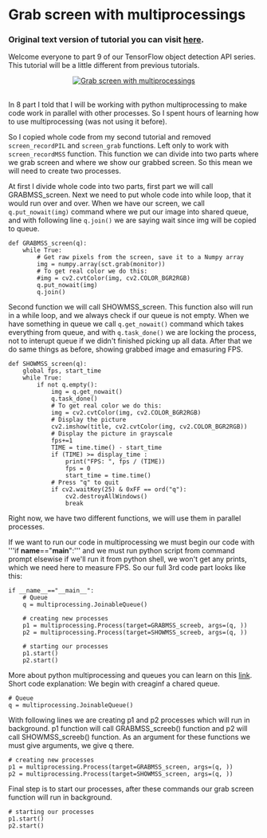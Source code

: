 # Grab screen with multiprocessings
### Original text version of tutorial you can visit [here](http://pylessons.com/).

Welcome everyone to part 9 of our TensorFlow object detection API series. This tutorial will be a little different from previous tutorials.

<div align="center">
  <a href="https://www.youtube.com/watch?v=9UjsnAg78x8" target="_blank"><img src="https://github.com/pythonlessons/TensorFlow-object-detection-tutorial/blob/master/1_part%20images/9_YouTube.jpg" alt="Grab screen with multiprocessings"></a>
</div><br>

In 8 part I told that I will be working with python multiprocessing to make code work in parallel with other processes. So I spent hours of learning how to use multiprocessing (was not using it before).

So I copied whole code from my second tutorial and removed ```screen_recordPIL``` and ```screen_grab``` functions. Left only to work with ```screen_recordMSS``` function. This function we can divide into two parts where we grab screen and where we show our grabbed screen. So this mean we will need to create two processes.

At first I divide whole code into two parts, first part we will call GRABMSS_screen. Next we need to put whole code into while loop, that it would run over and over. When we have our screen, we call ```q.put_nowait(img)``` command where we put our image into shared queue, and with following line ```q.join()``` we are saying wait since img will be copied to queue.
```
def GRABMSS_screen(q):
    while True:
        # Get raw pixels from the screen, save it to a Numpy array
        img = numpy.array(sct.grab(monitor))
        # To get real color we do this:
        #img = cv2.cvtColor(img, cv2.COLOR_BGR2RGB)
        q.put_nowait(img)
        q.join()
```

Second function we will call SHOWMSS_screen. This function also will run in a while loop, and we always check if our queue is not empty. When we have something in queue we call ```q.get_nowait()``` command which takes everything from queue, and with ```q.task_done()``` we are locking the process, not to interupt queue if we didn't finished picking up all data. After that we do same things as before, showing grabbed image and emasuring FPS.
```
def SHOWMSS_screen(q):
    global fps, start_time
    while True:
        if not q.empty():
            img = q.get_nowait()
            q.task_done()
            # To get real color we do this:
            img = cv2.cvtColor(img, cv2.COLOR_BGR2RGB)
            # Display the picture
            cv2.imshow(title, cv2.cvtColor(img, cv2.COLOR_BGR2RGB))
            # Display the picture in grayscale
            fps+=1
            TIME = time.time() - start_time
            if (TIME) >= display_time :
                print("FPS: ", fps / (TIME))
                fps = 0
                start_time = time.time()
            # Press "q" to quit
            if cv2.waitKey(25) & 0xFF == ord("q"):
                cv2.destroyAllWindows()
                break
```

Right now, we have two different functions, we will use them in parallel processes.

If we want to run our code in multiprocessing we must begin our code with '''if __name__=="__main__":''' and we must run python script from command prompt elsewise if we'll run it from python shell, we won't get any prints, which we need here to measure FPS. So our full 3rd code part looks like this: 
```
if __name__=="__main__":
    # Queue
    q = multiprocessing.JoinableQueue()

    # creating new processes
    p1 = multiprocessing.Process(target=GRABMSS_screeb, args=(q, ))
    p2 = multiprocessing.Process(target=SHOWMSS_screeb, args=(q, ))

    # starting our processes
    p1.start()
    p2.start()
```

More about python multiprocessing and queues you can learn on this [link](https://docs.python.org/2/library/multiprocessing.html#multiprocessing.Queue.qsize). Short code explanation:
We begin with creaginf a chared queue.
```
# Queue
q = multiprocessing.JoinableQueue()
```
With following lines we are creating p1 and p2 processes which will run in background. p1 function will call GRABMSS_screeb() function and p2 will call SHOWMSS_screeb() function. As an argument for these functions we must give arguments, we give q there.
```
# creating new processes
p1 = multiprocessing.Process(target=GRABMSS_screen, args=(q, ))
p2 = multiprocessing.Process(target=SHOWMSS_screen, args=(q, ))
```
Final step is to start our processes, after these commands our grab screen function will run in background.
```
# starting our processes
p1.start()
p2.start()
```
